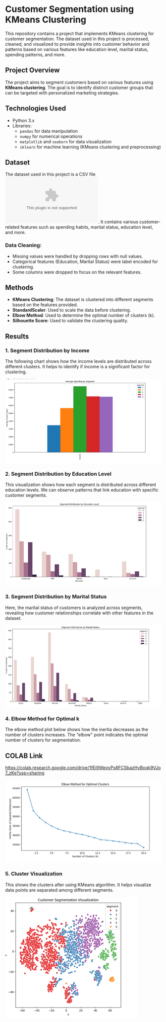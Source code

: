 # Customer Segmentation using KMeans Clustering
This repository contains a project that implements KMeans clustering for customer segmentation. The dataset used in this project is processed, cleaned, and visualized to provide insights into customer behavior and patterns based on various features like education level, marital status, spending patterns, and more.

## Project Overview
The project aims to segment customers based on various features using **KMeans clustering**. The goal is to identify distinct customer groups that can be targeted with personalized marketing strategies.
## Technologies Used
- Python 3.x
- Libraries:
  - `pandas` for data manipulation
  - `numpy` for numerical operations
  - `matplotlib` and `seaborn` for data visualization
  - `sklearn` for machine learning (KMeans clustering and preprocessing)

## Dataset
The dataset used in this project is a CSV file ![Dataset](/dataset.csv). It contains various customer-related features such as spending habits, marital status, education level, and more.

### Data Cleaning:
- Missing values were handled by dropping rows with null values.
- Categorical features (Education, Marital Status) were label encoded for clustering.
- Some columns were dropped to focus on the relevant features.

## Methods
- **KMeans Clustering**: The dataset is clustered into different segments based on the features provided.
- **StandardScaler**: Used to scale the data before clustering.
- **Elbow Method**: Used to determine the optimal number of clusters (k).
- **Silhouette Score**: Used to validate the clustering quality.
## Results

### 1. **Segment Distribution by Income**  
The following chart shows how the income levels are distributed across different clusters. It helps to identify if income is a significant factor for clustering.

![Income vs Segments](images/income_vs_segments.png)

### 2. **Segment Distribution by Education Level**  
This visualization shows how each segment is distributed across different education levels. We can observe patterns that link education with specific customer segments.

![Education vs Segments](images/education_vs_segments.png)

### 3. **Segment Distribution by Marital Status**  
Here, the marital status of customers is analyzed across segments, revealing how customer relationships correlate with other features in the dataset.

![Marital Status vs Segments](images/marital_status_vs_segments.png)

### 4. **Elbow Method for Optimal k**  
The elbow method plot below shows how the inertia decreases as the number of clusters increases. The "elbow" point indicates the optimal number of clusters for segmentation.
## **COLAB Link**
https://colab.research.google.com/drive/1fEi9WeoyPs8FCSbazHyBoqk9VJo7_zKe?usp=sharing

![Elbow Method](images/elbow_method.png)

### 5. **Cluster Visualization**  
This shows the clusters after using KMeans algorithm. It helps visualize data points are separated among different segments.

![Cluster Visualization](images/cluster_visualization.png)
